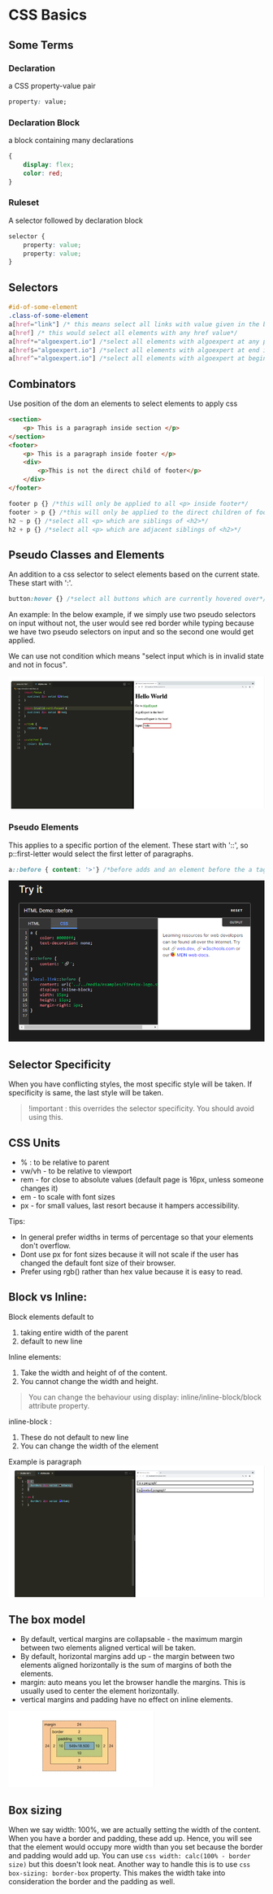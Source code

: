 # CSS Basics

## Some Terms

### Declaration

a CSS property-value pair
```css
property: value;
```

### Declaration Block

a block containing many declarations

```css
{
    display: flex;
    color: red;
}
```

### Ruleset

A selector followed by declaration block

```css
selector {
    property: value;
    property: value;
}
```

## Selectors

```css
#id-of-some-element
.class-of-some-element
a[href="link"] /* this means select all links with value given in the bracket, this is called attribute selector */
a[href] /* this would select all elements with any href value*/
a[href*="algoexpert.io"] /*select all elements with algoexpert at any place in href*/
a[href$="algoexpert.io"] /*select all elements with algoexpert at end in href */
a[href^="algoexpert.io"] /*select all elements with algoexpert at beginning in href */

```
## Combinators
 
Use position of the dom an elements to select elements to apply css

```html
<section>
    <p> This is a paragraph inside section </p>
</section>
<footer>
    <p> This is a paragraph inside footer </p>
    <div>
        <p>This is not the direct child of footer</p>
    </div>
</footer>
```
```css
footer p {} /*this will only be applied to all <p> inside footer*/
footer > p {} /*this will only be applied to the direct children of footer*/
h2 ~ p {} /*select all <p> which are siblings of <h2>*/
h2 + p {} /*select all <p> which are adjacent siblings of <h2>*/
```

## Pseudo Classes and Elements
An addition to a css selector to select elements based on the current state. These start with ':'.
```css
button:hover {} /*select all buttons which are currently hovered over*/ 
```

An example:
In the below example, if we simply use two pseudo selectors on input without not, the user would see red border while typing because we have two pseudo selectors on input and so the second one would get applied.

We can use not condition which means "select input which is in invalid state and not in focus".

![order of selectors](2023-04-27-22-44-12.png)

### Pseudo Elements

This applies to a specific portion of the element. These start with '::', so p::first-letter would select the first letter of paragraphs.

```css
a::before { content: '>'} /*before adds and an element before the a tag, in this case it will add the > before all a tags*/
```

![before](2023-04-27-22-54-39.png)

## Selector Specificity

When you have conflicting styles, the most specific style will be taken. If specificity is same, the last style will be taken.

> !important : this overrides the selector specificity. You should avoid using this.

## CSS Units
- % : to be relative to parent
- vw/vh - to be relative to viewport
- rem - for close to absolute values (default page is 16px, unless someone changes it)
- em - to scale with font sizes
- px - for small values, last resort because it hampers accessibility.

Tips:
- In general prefer widths in terms of percentage so that your elements don't overflow.
- Dont use px for font sizes because it will not scale if the user has changed the default font size of their browser.
- Prefer using rgb() rather than hex value because it is easy to read.
 
## Block vs Inline:

Block elements default to
1. taking entire width of the parent 
2. default to new line

Inline elements:
1. Take the width and height of of the content.
2. You cannot change the width and height.

> You can change the behaviour using display: inline/inline-block/block attribute property.

inline-block :
1. These do not default to new line
2. You can change the width of the element

Example is paragraph
![block example](2023-04-30-13-00-32.png)

## The box model
- By default, vertical margins are collapsable - the maximum margin between two elements aligned vertical will be taken.
- By default, horizontal margins add up - the margin between two elements aligned horizontally is the sum of margins of both the elements.
- margin: auto means you let the browser handle the margins. This is usually used to center the element horizontally.
- vertical margins and padding have no effect on inline elements.

![box model](2023-05-14-21-04-44.png)

## Box sizing

When we say width: 100%, we are actually setting the width of the content. When you have a border and padding, these add up. Hence, you will see that the element would occupy more width than you set because the border and padding would add up.
You can use ```css width: calc(100% - border size)``` but this doesn't look neat. Another way to handle this is to use ```css box-sizing: border-box``` property. This makes the width take into consideration the border and the padding as well.